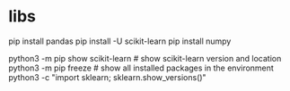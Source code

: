 # libs
pip install pandas
pip install -U scikit-learn
pip install numpy 


python3 -m pip show scikit-learn  # show scikit-learn version and location
python3 -m pip freeze             # show all installed packages in the environment
python3 -c "import sklearn; sklearn.show_versions()"
